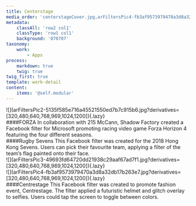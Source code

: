```yaml
---
title: Centerstage
media_order: 'centerstageCover.jpg,arFiltersPic4-fb3af9573979470a3d8a32db17b263e7.jpg,arFiltersPic3-49693fd64720dd21938c29aaf67ad7f1.jpg,arFiltersPic2-5135f585e716a45521550ed7b7c915b6.jpg'
metadata:
    classAll: 'row2 col1'
    classType: 'row1 col1'
    background: '070707'
taxonomy:
    work:
        - Apps
process:
    markdown: true
    twig: true
twig_first: true
template: work-detail
content:
    items: '@self.modular'
---
```


<style type="text/css">
	.work-content {
		padding: 30px 0;
		margin-bottom: 30px;
	}
    .work-content p {
        font-size: 18px;
        line-height: 32px;
        margin-bottom: 1.45rem;
        color: #f1f1f1;
    }
    .work-content h4 {
        font-size: 28px;
        line-height: 32px;
        margin-bottom: 1.45rem;
        color: #f1f1f1;
        font-weight: 700;
    }
    .work-content .content-center {
        display: flex;
        align-items: center;
    }
    .work-content .row {
        margin-bottom: 50px;
    }
    .work-content .row:last-child {
        margin-bottom: 0;
    }
</style>

<script src="//cdnjs.cloudflare.com/ajax/libs/jquery.lazy/1.7.9/jquery.lazy.min.js"></script>

<script type="text/javascript">
    $('.lazy').Lazy();
</script>


<div class="container">
    <div class="row">
        <div class="col-md-7" markdown=1>
![](arFiltersPic2-5135f585e716a45521550ed7b7c915b6.jpg?derivatives=[320,480,640,768,969,1024,1200]){.lazy}
        </div>
        <div class="col-md-4 offset-md-1" markdown="1">
####FORZA
In collaboration with 215 McCann, Shadow Factory created a Facebook filter for Microsoft promoting racing video game Forza Horizon 4 featuring the four different seasons.
        </div>
    </div>
    <div class="row">
        <div class="col-md-4" markdown="1">
####Rugby Sevens
This Facebook filter was created for the 2018 Hong Kong Sevens. Users can pick their favourite team, applying a filter of the team’s flag painted onto their face.
        </div>
        <div class="col-md-7 offset-md-1" markdown=1>
![](arFiltersPic3-49693fd64720dd21938c29aaf67ad7f1.jpg?derivatives=[320,480,640,768,969,1024,1200]){.lazy}
        </div>
    </div>
    <div class="row">
        <div class="col-md-7" markdown=1>
![](arFiltersPic4-fb3af9573979470a3d8a32db17b263e7.jpg?derivatives=[320,480,640,768,969,1024,1200]){.lazy}
        </div>
        <div class="col-md-4 offset-md-1" markdown="1">
####Centrestage
This Facebook filter was created to promote fashion event, Centrestage. The filter applied a futuristic helmet and glitch overlay to selfies. Users could tap the screen to toggle between colors.
        </div>
    </div>
</div>


